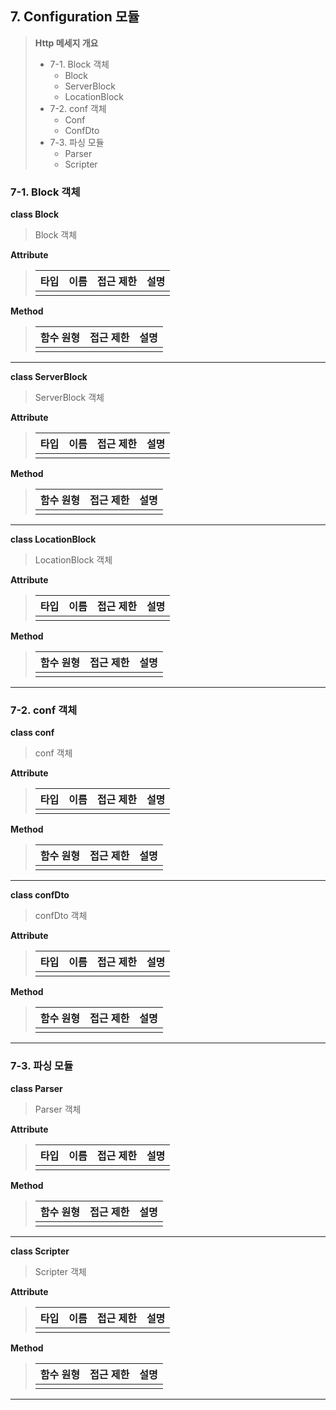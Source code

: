 ## **7. Configuration 모듈**
> **Http 메세지 개요**
> + 7-1. Block 객체
>     + Block
>     + ServerBlock
>     + LocationBlock
> + 7-2. conf 객체
>     + Conf
>     + ConfDto
> + 7-3. 파싱 모듈
>     + Parser
>     + Scripter

### **7-1. Block 객체**
**class Block**
> Block 객체

**Attribute**
> | 타입 | 이름 | 접근 제한     | 설명 |
> |:----------|:----------|:----------|:----------:|
> |  |  |           |  |

**Method**
> | 함수 원형 | 접근 제한 | 설명 |
> |:----------|:----------|:----------:|
> |  |  |           |  |

------------------------------------------------
**class ServerBlock**
> ServerBlock 객체

**Attribute**
> | 타입 | 이름 | 접근 제한     | 설명 |
> |:----------|:----------|:----------|:----------:|
> |  |  |           |  |

**Method**
> | 함수 원형 | 접근 제한 | 설명 |
> |:----------|:----------|:----------:|
> |  |  |           |  |

------------------------------------------------
**class LocationBlock**
> LocationBlock 객체

**Attribute**
> | 타입 | 이름 | 접근 제한     | 설명 |
> |:----------|:----------|:----------|:----------:|
> |  |  |           |  |

**Method**
> | 함수 원형 | 접근 제한 | 설명 |
> |:----------|:----------|:----------:|
> |  |  |           |  |

------------------------------------------------

### **7-2. conf 객체**
**class conf**
> conf 객체

**Attribute**
> | 타입 | 이름 | 접근 제한     | 설명 |
> |:----------|:----------|:----------|:----------:|
> |  |  |           |  |

**Method**
> | 함수 원형 | 접근 제한 | 설명 |
> |:----------|:----------|:----------:|
> |  |  |           |  |

------------------------------------------------
**class confDto**
> confDto 객체

**Attribute**
> | 타입 | 이름 | 접근 제한     | 설명 |
> |:----------|:----------|:----------|:----------:|
> |  |  |           |  |

**Method**
> | 함수 원형 | 접근 제한 | 설명 |
> |:----------|:----------|:----------:|
> |  |  |           |  |

------------------------------------------------
### **7-3. 파싱 모듈**
**class Parser**
> Parser 객체

**Attribute**
> | 타입 | 이름 | 접근 제한     | 설명 |
> |:----------|:----------|:----------|:----------:|
> |  |  |           |  |

**Method**
> | 함수 원형 | 접근 제한 | 설명 |
> |:----------|:----------|:----------:|
> |  |  |           |  |

------------------------------------------------
**class Scripter**
> Scripter 객체

**Attribute**
> | 타입 | 이름 | 접근 제한     | 설명 |
> |:----------|:----------|:----------|:----------:|
> |  |  |           |  |

**Method**
> | 함수 원형 | 접근 제한 | 설명 |
> |:----------|:----------|:----------:|
> |  |  |           |  |

------------------------------------------------
